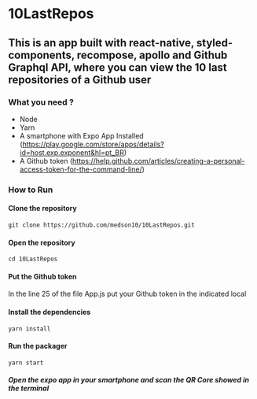 # 10LastRepos
## This is an app built with react-native, styled-components, recompose, apollo and Github Graphql API, where you can view the 10 last repositories of a Github user

### What you need ?
* Node
* Yarn
* A smartphone with Expo App Installed (https://play.google.com/store/apps/details?id=host.exp.exponent&hl=pt_BR)
* A Github token (https://help.github.com/articles/creating-a-personal-access-token-for-the-command-line/)

### How to Run

#### Clone the repository
` git clone https://github.com/medson10/10LastRepos.git
`

#### Open the repository
` cd 10LastRepos
`

#### Put the Github token

In the line 25 of the file App.js put your Github token in the indicated local

#### Install the dependencies
`yarn install
`

#### Run the packager
`yarn start
`

##### Open the expo app in your smartphone and scan the QR Core showed in the terminal
